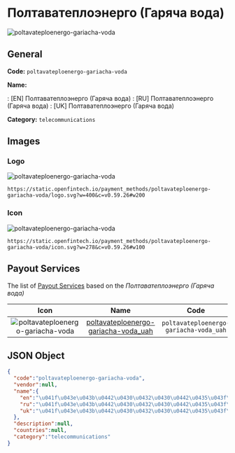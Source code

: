 
# Полтаватеплоэнерго (Гаряча вода) 
![poltavateploenergo-gariacha-voda](https://static.openfintech.io/payment_methods/poltavateploenergo-gariacha-voda/logo.svg?w=400&c=v0.59.26#w200)  

## General 
**Code:** `poltavateploenergo-gariacha-voda` 
 
**Name:** 
 
:	[EN] Полтаватеплоэнерго (Гаряча вода) 
:	[RU] Полтаватеплоэнерго (Гаряча вода) 
:	[UK] Полтаватеплоэнерго (Гаряча вода) 
 
**Category:** `telecommunications` 
 

## Images 

### Logo 
![poltavateploenergo-gariacha-voda](https://static.openfintech.io/payment_methods/poltavateploenergo-gariacha-voda/logo.svg?w=400&c=v0.59.26#w200)  

```
https://static.openfintech.io/payment_methods/poltavateploenergo-gariacha-voda/logo.svg?w=400&c=v0.59.26#w200
```  

### Icon 
![poltavateploenergo-gariacha-voda](https://static.openfintech.io/payment_methods/poltavateploenergo-gariacha-voda/icon.svg?w=278&c=v0.59.26#w100)  

```
https://static.openfintech.io/payment_methods/poltavateploenergo-gariacha-voda/icon.svg?w=278&c=v0.59.26#w100
```  

## Payout Services 
 
The list of [Payout Services](/payout-services/) based on the _Полтаватеплоэнерго (Гаряча вода)_ 

|Icon|Name|Code| 
|:---:|:---:|:---:| 
|![poltavateploenergo-gariacha-voda](https://static.openfintech.io/payout_methods/poltavateploenergo-gariacha-voda/icon.svg?w=278&c=v0.59.26#w40) |[poltavateploenergo-gariacha-voda_uah](/payout-services/poltavateploenergo-gariacha-voda_uah/)|`poltavateploenergo-gariacha-voda_uah`| 
 

## JSON Object 

```json
{
  "code":"poltavateploenergo-gariacha-voda",
  "vendor":null,
  "name":{
    "en":"\u041f\u043e\u043b\u0442\u0430\u0432\u0430\u0442\u0435\u043f\u043b\u043e\u044d\u043d\u0435\u0440\u0433\u043e (\u0413\u0430\u0440\u044f\u0447\u0430 \u0432\u043e\u0434\u0430)",
    "ru":"\u041f\u043e\u043b\u0442\u0430\u0432\u0430\u0442\u0435\u043f\u043b\u043e\u044d\u043d\u0435\u0440\u0433\u043e (\u0413\u0430\u0440\u044f\u0447\u0430 \u0432\u043e\u0434\u0430)",
    "uk":"\u041f\u043e\u043b\u0442\u0430\u0432\u0430\u0442\u0435\u043f\u043b\u043e\u044d\u043d\u0435\u0440\u0433\u043e (\u0413\u0430\u0440\u044f\u0447\u0430 \u0432\u043e\u0434\u0430)"
  },
  "description":null,
  "countries":null,
  "category":"telecommunications"
}
```  
